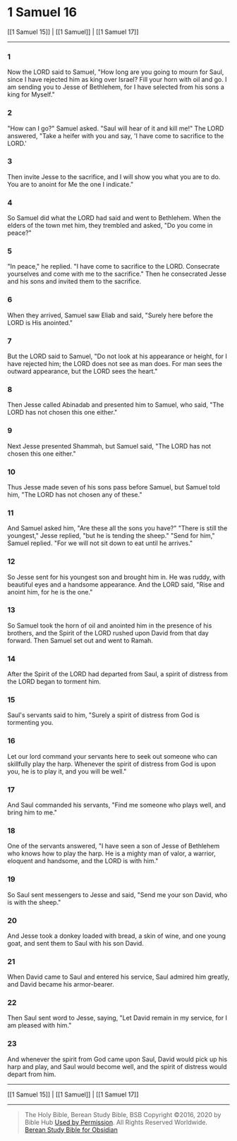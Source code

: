 # 1 Samuel 16

[[1 Samuel 15]] | [[1 Samuel]] | [[1 Samuel 17]]

---

### 1
Now the LORD said to Samuel, "How long are you going to mourn for Saul, since I have rejected him as king over Israel? Fill your horn with oil and go. I am sending you to Jesse of Bethlehem, for I have selected from his sons a king for Myself."

### 2
"How can I go?" Samuel asked. "Saul will hear of it and kill me!" The LORD answered, "Take a heifer with you and say, 'I have come to sacrifice to the LORD.'

### 3
Then invite Jesse to the sacrifice, and I will show you what you are to do. You are to anoint for Me the one I indicate."

### 4
So Samuel did what the LORD had said and went to Bethlehem. When the elders of the town met him, they trembled and asked, "Do you come in peace?"

### 5
"In peace," he replied. "I have come to sacrifice to the LORD. Consecrate yourselves and come with me to the sacrifice." Then he consecrated Jesse and his sons and invited them to the sacrifice.

### 6
When they arrived, Samuel saw Eliab and said, "Surely here before the LORD is His anointed."

### 7
But the LORD said to Samuel, "Do not look at his appearance or height, for I have rejected him; the LORD does not see as man does. For man sees the outward appearance, but the LORD sees the heart."

### 8
Then Jesse called Abinadab and presented him to Samuel, who said, "The LORD has not chosen this one either."

### 9
Next Jesse presented Shammah, but Samuel said, "The LORD has not chosen this one either."

### 10
Thus Jesse made seven of his sons pass before Samuel, but Samuel told him, "The LORD has not chosen any of these."

### 11
And Samuel asked him, "Are these all the sons you have?" "There is still the youngest," Jesse replied, "but he is tending the sheep." "Send for him," Samuel replied. "For we will not sit down to eat until he arrives."

### 12
So Jesse sent for his youngest son and brought him in. He was ruddy, with beautiful eyes and a handsome appearance. And the LORD said, "Rise and anoint him, for he is the one."

### 13
So Samuel took the horn of oil and anointed him in the presence of his brothers, and the Spirit of the LORD rushed upon David from that day forward. Then Samuel set out and went to Ramah.

### 14
After the Spirit of the LORD had departed from Saul, a spirit of distress from the LORD began to torment him.

### 15
Saul's servants said to him, "Surely a spirit of distress from God is tormenting you.

### 16
Let our lord command your servants here to seek out someone who can skillfully play the harp. Whenever the spirit of distress from God is upon you, he is to play it, and you will be well."

### 17
And Saul commanded his servants, "Find me someone who plays well, and bring him to me."

### 18
One of the servants answered, "I have seen a son of Jesse of Bethlehem who knows how to play the harp. He is a mighty man of valor, a warrior, eloquent and handsome, and the LORD is with him."

### 19
So Saul sent messengers to Jesse and said, "Send me your son David, who is with the sheep."

### 20
And Jesse took a donkey loaded with bread, a skin of wine, and one young goat, and sent them to Saul with his son David.

### 21
When David came to Saul and entered his service, Saul admired him greatly, and David became his armor-bearer.

### 22
Then Saul sent word to Jesse, saying, "Let David remain in my service, for I am pleased with him."

### 23
And whenever the spirit from God came upon Saul, David would pick up his harp and play, and Saul would become well, and the spirit of distress would depart from him.

---

[[1 Samuel 15]] | [[1 Samuel]] | [[1 Samuel 17]]

---

> The Holy Bible, Berean Study Bible, BSB
> Copyright &copy;2016, 2020 by Bible Hub
> [Used by Permission](https://berean.bible/terms.htm). All Rights Reserved Worldwide.
> [Berean Study Bible for Obsidian](https://github.com/gapmiss/berean-study-bible-for-obsidian)

